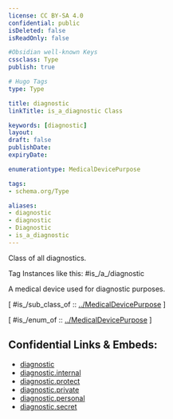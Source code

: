 ```yaml
---
license: CC BY-SA 4.0
confidential: public
isDeleted: false
isReadOnly: false

#Obsidian well-known Keys
cssclass: Type
publish: true

# Hugo Tags
type: Type

title: diagnostic
linkTitle: is_a_diagnostic Class

keywords: [diagnostic]
layout: 
draft: false
publishDate:
expiryDate: 

enumerationtype: MedicalDevicePurpose

tags:
- schema.org/Type

aliases:
- diagnostic
- diagnostic
- Diagnostic
- is_a_diagnostic
---
```


Class of all diagnostics.

Tag Instances like this: 
#is_/a_/diagnostic

A medical device used for diagnostic purposes.

[ #is_/sub_class_of :: [../MedicalDevicePurpose](../MedicalDevicePurpose) ]

[ #is_/enum_of :: [../MedicalDevicePurpose](../MedicalDevicePurpose) ]



## Confidential Links & Embeds: 
- [diagnostic](../../../../../../../../_public/schema.org/Type/is_a_/intangible/enumeration/medical_enumeration/medical_device_purpose/diagnostic.md) 
- [diagnostic.internal](../../../../../../../../_internal/schema.org/Type/is_a_/intangible/enumeration/medical_enumeration/medical_device_purpose/diagnostic.internal.md) 
- [diagnostic.protect](../../../../../../../../_protect/schema.org/Type/is_a_/intangible/enumeration/medical_enumeration/medical_device_purpose/diagnostic.protect.md) 
- [diagnostic.private](../../../../../../../../_private/schema.org/Type/is_a_/intangible/enumeration/medical_enumeration/medical_device_purpose/diagnostic.private.md) 
- [diagnostic.personal](../../../../../../../../_personal/schema.org/Type/is_a_/intangible/enumeration/medical_enumeration/medical_device_purpose/diagnostic.personal.md) 
- [diagnostic.secret](../../../../../../../../_secret/schema.org/Type/is_a_/intangible/enumeration/medical_enumeration/medical_device_purpose/diagnostic.secret.md) 
